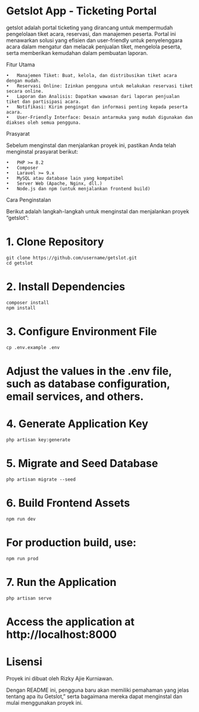 # Getslot App - Ticketing Portal

getslot adalah portal ticketing yang dirancang untuk mempermudah pengelolaan tiket acara, reservasi, dan manajemen peserta. Portal ini menawarkan solusi yang efisien dan user-friendly untuk penyelenggara acara dalam mengatur dan melacak penjualan tiket, mengelola peserta, serta memberikan kemudahan dalam pembuatan laporan.

Fitur Utama

	•	Manajemen Tiket: Buat, kelola, dan distribusikan tiket acara dengan mudah.
	•	Reservasi Online: Izinkan pengguna untuk melakukan reservasi tiket secara online.
	•	Laporan dan Analisis: Dapatkan wawasan dari laporan penjualan tiket dan partisipasi acara.
	•	Notifikasi: Kirim pengingat dan informasi penting kepada peserta acara.
	•	User-Friendly Interface: Desain antarmuka yang mudah digunakan dan diakses oleh semua pengguna.

Prasyarat

Sebelum menginstal dan menjalankan proyek ini, pastikan Anda telah menginstal prasyarat berikut:

	•	PHP >= 8.2
	•	Composer
	•	Laravel >= 9.x
	•	MySQL atau database lain yang kompatibel
	•	Server Web (Apache, Nginx, dll.)
	•	Node.js dan npm (untuk menjalankan frontend build)

Cara Penginstalan

Berikut adalah langkah-langkah untuk menginstal dan menjalankan proyek “getslot”:


# 1. Clone Repository
```
git clone https://github.com/username/getslot.git
cd getslot
```


# 2. Install Dependencies
```
composer install
npm install
```

# 3. Configure Environment File
```
cp .env.example .env
```

# Adjust the values in the .env file, such as database configuration, email services, and others.

# 4. Generate Application Key
```
php artisan key:generate
```

# 5. Migrate and Seed Database
```
php artisan migrate --seed
```

# 6. Build Frontend Assets
```
npm run dev
```

# For production build, use:
```
npm run prod
```

# 7. Run the Application
```
php artisan serve
```

# Access the application at http://localhost:8000

# Lisensi

Proyek ini dibuat oleh Rizky Ajie Kurniawan.

Dengan README ini, pengguna baru akan memiliki pemahaman yang jelas tentang apa itu Getslot,” serta bagaimana mereka dapat menginstal dan mulai menggunakan proyek ini.


